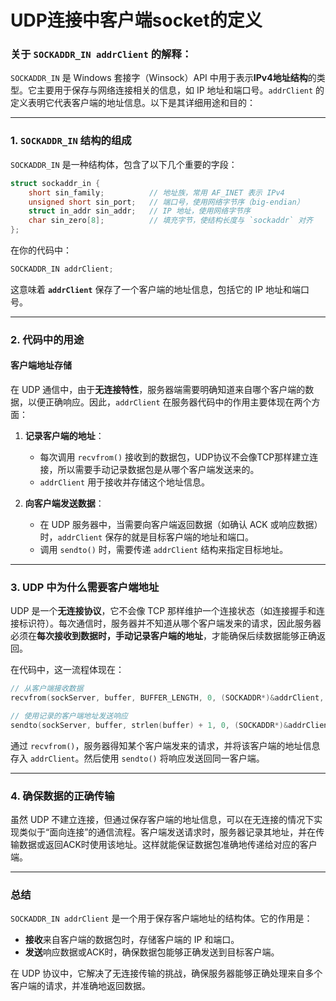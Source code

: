 # UDP连接中客户端socket的定义


### **关于 `SOCKADDR_IN addrClient` 的解释：**

`SOCKADDR_IN` 是 Windows 套接字（Winsock）API 中用于表示**IPv4地址结构**的类型。它主要用于保存与网络连接相关的信息，如 IP 地址和端口号。`addrClient` 的定义表明它代表客户端的地址信息。以下是其详细用途和目的：

---

### **1. `SOCKADDR_IN` 结构的组成**

`SOCKADDR_IN` 是一种结构体，包含了以下几个重要的字段：

```cpp
struct sockaddr_in {
    short sin_family;          // 地址族，常用 AF_INET 表示 IPv4
    unsigned short sin_port;   // 端口号，使用网络字节序（big-endian）
    struct in_addr sin_addr;   // IP 地址，使用网络字节序
    char sin_zero[8];          // 填充字节，使结构长度与 `sockaddr` 对齐
};
```

在你的代码中：

```cpp
SOCKADDR_IN addrClient;
```

这意味着 **`addrClient`** 保存了一个客户端的地址信息，包括它的 IP 地址和端口号。

---

### **2. 代码中的用途**

#### **客户端地址存储**

在 UDP 通信中，由于**无连接特性**，服务器端需要明确知道来自哪个客户端的数据，以便正确响应。因此，`addrClient` 在服务器代码中的作用主要体现在两个方面：

1. **记录客户端的地址**：

   - 每次调用 `recvfrom()` 接收到的数据包，UDP协议不会像TCP那样建立连接，所以需要手动记录数据包是从哪个客户端发送来的。
   - `addrClient` 用于接收并存储这个地址信息。
2. **向客户端发送数据**：

   - 在 UDP 服务器中，当需要向客户端返回数据（如确认 ACK 或响应数据）时，`addrClient` 保存的就是目标客户端的地址和端口。
   - 调用 `sendto()` 时，需要传递 `addrClient` 结构来指定目标地址。

---

### **3. UDP 中为什么需要客户端地址**

UDP 是一个**无连接协议**，它不会像 TCP 那样维护一个连接状态（如连接握手和连接标识符）。每次通信时，服务器并不知道从哪个客户端发来的请求，因此服务器必须在**每次接收到数据时，手动记录客户端的地址**，才能确保后续数据能够正确返回。

在代码中，这一流程体现在：

```cpp
// 从客户端接收数据
recvfrom(sockServer, buffer, BUFFER_LENGTH, 0, (SOCKADDR*)&addrClient, &length);

// 使用记录的客户端地址发送响应
sendto(sockServer, buffer, strlen(buffer) + 1, 0, (SOCKADDR*)&addrClient, sizeof(SOCKADDR));
```

通过 `recvfrom()`，服务器得知某个客户端发来的请求，并将该客户端的地址信息存入 `addrClient`。然后使用 `sendto()` 将响应发送回同一客户端。

---

### **4. 确保数据的正确传输**

虽然 UDP 不建立连接，但通过保存客户端的地址信息，可以在无连接的情况下实现类似于“面向连接”的通信流程。客户端发送请求时，服务器记录其地址，并在传输数据或返回ACK时使用该地址。这样就能保证数据包准确地传递给对应的客户端。

---

### **总结**

`SOCKADDR_IN addrClient` 是一个用于保存客户端地址的结构体。它的作用是：

- **接收**来自客户端的数据包时，存储客户端的 IP 和端口。
- **发送**响应数据或ACK时，确保数据包能够正确发送到目标客户端。

在 UDP 协议中，它解决了无连接传输的挑战，确保服务器能够正确处理来自多个客户端的请求，并准确地返回数据。
